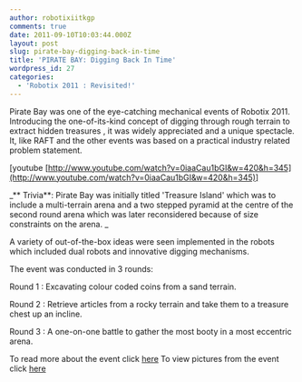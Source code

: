```yaml
---
author: robotixiitkgp
comments: true
date: 2011-09-10T10:03:44.000Z
layout: post
slug: pirate-bay-digging-back-in-time
title: 'PIRATE BAY: Digging Back In Time'
wordpress_id: 27
categories:
  - 'Robotix 2011 : Revisited!'
---
```


Pirate Bay was one of the eye-catching mechanical events of Robotix 2011. Introducing the one-of-its-kind concept of digging through rough terrain to extract hidden treasures , it was widely appreciated and a unique spectacle. It, like RAFT and the other events was based on a practical industry related problem statement.

[youtube [http://www.youtube.com/watch?v=0iaaCau1bGI&w=420&h=345](http://www.youtube.com/watch?v=0iaaCau1bGI&w=420&h=345)]

  _**  Trivia**:  Pirate Bay was initially titled 'Treasure Island' which was to include a multi-terrain arena and a two stepped pyramid at the centre of the second round arena which was later reconsidered because of size constraints on the arena.   _

   A variety of out-of-the-box ideas were seen implemented in the robots which included dual robots and innovative digging mechanisms.

   The event was conducted in 3 rounds:

Round 1 :  Excavating colour coded coins from a sand terrain.

Round 2 :  Retrieve articles from a rocky terrain and take them to a treasure chest up an incline.

Round 3 :  A one-on-one battle to gather the most booty in a most eccentric arena.

To read more about the event click [here](http://robotix.in/rbtx11/events/raft) To view pictures from the event click [here](http://picasaweb.google.com/rbtx11/Robotix2011)
